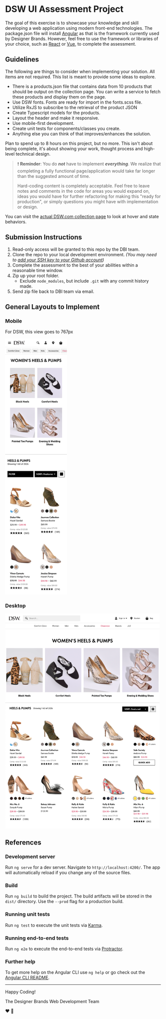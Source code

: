 # DSW UI Assessment Project

The goal of this exercise is to showcase your knowledge and skill developing a web application using modern front-end technologies. The package.json file will install [Angular](https://angular.io/) as that is the framework currently used by Designer Brands. However, feel free to use the framework or libraries of your choice, such as [React](https://reactjs.org/) or [Vue](https://vuejs.org/), to complete the assessment.

## Guidelines
The following are things to consider when implementing your solution.  All items are not required.  This list is meant to provide some ideas to explore.

* There is a products.json file that contains data from 10 products that should be output on the collection page.  You can write a service to fetch these products and display them on the page.
* Use DSW fonts.  Fonts are ready for import in the fonts.scss file.
* Utilize RxJS to subscribe to the retrieval of the product JSON
* Create Typescript models for the products.
* Layout the header and make it responsive.
* Use mobile-first development.
* Create unit tests for components/classes you create.
* Anything else you can think of that improves/enhances the solution.

Plan to spend up to 8 hours on this project, but no more.  This isn't about being complete, it's about showing your work, thought process and high-level technical design.

> :exclamation: **Reminder**: You do ***not*** have to implement ***everything***. We realize that completing a fully functional page/application would take far longer than the suggested amount of time.
>
> Hard-coding content is completely acceptable. Feel free to leave notes and comments in the code for areas you would expand on, ideas you would have for further refactoring for making this "ready for production", or simply questions you might have with implementation or design.

You can visit the [actual DSW.com collection page](https://www.dsw.com/en/us/category/womens-dress-pumps-and-sandals/N-1z141jrZ1z13vpxZ1z128uaZ1z128ugZ1z141ju) to look at hover and state behaviors.

## Submission Instructions
1. Read-only access will be granted to this repo by the DBI team.
1. Clone the repo to your local development environment. _(You may need to [add your SSH key to your Github account](https://docs.github.com/en/free-pro-team@latest/github/authenticating-to-github/connecting-to-github-with-ssh))_
1. Complete the assessment to the best of your abilities within a reasonable time window.
1. Zip up your root folder.
    * Exclude `node_modules`, but include `.git` with any commit history made.
1. Send zip file back to DBI team via email.

## General Layouts to Implement
### Mobile
For DSW, this view goes to 767px

<img src="listing-mobile.png" width="200" alt="Product Listing Mobile" />

### Desktop
<img src="listing-desktop.png" width="500" alt="Product Listing Desktop" />

## References

### Development server

Run `ng serve` for a dev server. Navigate to `http://localhost:4200/`. The app will automatically reload if you change any of the source files.

### Build

Run `ng build` to build the project. The build artifacts will be stored in the `dist/` directory. Use the `--prod` flag for a production build.

### Running unit tests

Run `ng test` to execute the unit tests via [Karma](https://karma-runner.github.io).

### Running end-to-end tests

Run `ng e2e` to execute the end-to-end tests via [Protractor](http://www.protractortest.org/).

### Further help

To get more help on the Angular CLI use `ng help` or go check out the [Angular CLI README](https://github.com/angular/angular-cli/blob/master/README.md).

___

Happy Coding!

The Designer Brands Web Development Team

:heart: :athletic_shoe:
